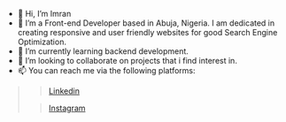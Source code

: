 - 👋 Hi, I’m Imran
- 👀 I’m a Front-end Developer based in Abuja, Nigeria. I am dedicated in creating responsive and user friendly websites for good Search Engine Optimization.
- 🌱 I’m currently learning backend development.
- 💞️ I’m looking to collaborate on projects that i find interest in.
- 📫 You can reach me via the following platforms:

>> [Linkedin](https://www.linkedin.com/in/imran-usman-shaba-4372291a9?lipi=urn%3Ali%3Apage%3Ad_flagship3_profile_view_base_contact_details%3BnH98boaBQxSPVzBepithLg%3D%3D)
>
>> [Instagram](https://www.instagram.com/shaba_imran/)
